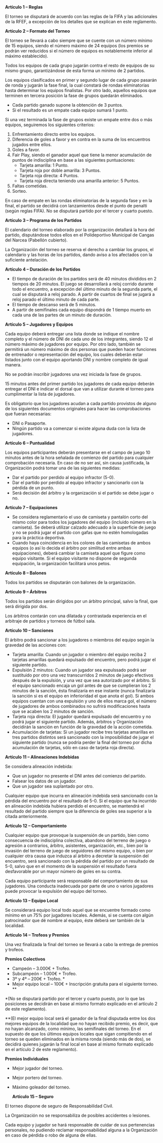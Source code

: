 ﻿**Artículo 1 – Reglas**

El torneo se disputará de acuerdo con las reglas de la FIFA y las adicionales de la RFEF, a excepción de los detalles que se explican en este reglamento.

**Artículo 2 – Formato del Torneo**

El torneo se llevará a cabo siempre que se cuente con un número mínimo de 15 equipos, siendo el número máximo de 24 equipos (los premios se podrán ver reducidos si el número de equipos es notablemente inferior al máximo establecido).

Todos los equipos de cada grupo jugarán contra el resto de equipos de su mismo grupo, garantizándose de esta forma un mínimo de 2 partidos.

Los equipos clasificados en primer y segundo lugar de cada grupo pasarán de ronda y jugarán la fase final, la cual constará de rondas eliminatorias hasta determinar los equipos finalistas. Por otro lado, aquellos equipos que terminen en tercera posición la fase de grupos quedarán eliminados.

- Cada partido ganado supone la obtención de 3 puntos.
- Si el resultado es un empate cada equipo sumará 1 punto.

Si una vez terminada la fase de grupos existe un empate entre dos o más equipos, seguiremos los siguientes criterios:

1. Enfrentamiento directo entre los equipos.
2. Diferencia de goles a favor y en contra en la suma de los encuentros jugados entre ellos.
3. Goles a favor.
4. Fair Play, siendo el ganador aquel que tiene la menor acumulación de puntos de indisciplina en base a las siguientes puntuaciones:
   - Tarjeta amarilla: 1 Punto.
   - Tarjeta roja por doble amarilla: 3 Puntos.
   - Tarjeta roja directa: 4 Puntos.
   - Tarjeta roja directa teniendo una amarilla anterior: 5 Puntos.
5. Faltas cometidas.
6. Sorteo.

En caso de empate en las rondas eliminatorias de la segunda fase y en la final, el partido se decidirá con lanzamientos desde el punto de penalti (según reglas FIFA). No se disputará partido por el tercer y cuarto puesto.

**Artículo 3 – Programa de los Partidos**

El calendario del torneo elaborado por la organización detallará la hora del partido, disputándose todos ellos en el Polideportivo Municipal de Cangas del Narcea (Pabellón cubierto).

La Organización del torneo se reserva el derecho a cambiar los grupos, el calendario y las horas de los partidos, dando aviso a los afectados con la suficiente antelación.

**Artículo 4 – Duración de los Partidos**

- El tiempo de duración de los partidos será de 40 minutos divididos en 2 tiempos de 20 minutos. El juego se desarrollará a reloj corrido durante todo el encuentro, a excepción del último minuto de la segunda parte, el cual se disputará a reloj parado. A partir de cuartos de final se jugará a reloj parado el último minuto de cada parte.
- El tiempo de descanso será de 5 minutos.
- A partir de semifinales cada equipo dispondrá de 1 tiempo muerto en cada una de las partes de un minuto de duración.

**Artículo 5 – Jugadores y Equipos**

Cada equipo deberá entregar una lista donde se indique el nombre completo y el número de DNI de cada uno de los integrantes, siendo 12 el número máximo de jugadores por equipo. Por otro lado, también se permitirá un número máximo de dos personas que pueden hacer funciones de entrenador o representación del equipo, los cuales deberán estar listados junto con el equipo aportando DNI y nombre completo de igual manera.

No se podrán inscribir jugadores una vez iniciada la fase de grupos.

15 minutos antes del primer partido los jugadores de cada equipo deberán entregar el DNI e indicar el dorsal que van a utilizar durante el torneo para cumplimentar la lista de jugadores.

Es obligatorio que los jugadores acudan a cada partido provistos de alguno de los siguientes documentos originales para hacer las comprobaciones que fueran necesarias:

- DNI o Pasaporte.
- Ningún partido va a comenzar si existe alguna duda con la lista de jugadores.

**Artículo 6 – Puntualidad**

Los equipos participantes deberán presentarse en el campo de juego 10 minutos antes de la hora señalada de comienzo del partido para cualquier comprobación necesaria. En caso de no ser así, sin causa justificada, la Organización podrá tomar una de las siguientes medidas:

- Dar el partido por perdido al equipo infractor (5-0).
- Dar el partido por perdido al equipo infractor y sancionarlo con la pérdida de un punto.
- Será decisión del árbitro y la organización si el partido se debe jugar o no.

**Artículo 7 – Equipaciones**

- Se considera reglamentario el uso de camiseta y pantalón corto del mismo color para todos los jugadores del equipo (incluido número en la camiseta). Se deberá utilizar calzado adecuado a la superficie de juego y no se podrá jugar el partido con gafas que no estén homologadas para la práctica deportiva.
- Cuando haya coincidencia en los colores de las camisetas de ambos equipos (o así lo decida el árbitro por similitud entre ambas equipaciones), deberá cambiar la camiseta aquel que figure como equipo visitante. Si el equipo visitante no dispone de segunda equipación, la organización facilitará unos petos.

**Artículo 8 – Balones**

Todos los partidos se disputarán con balones de la organización.

**Artículo 9 – Árbitros**

Todos los partidos serán dirigidos por un árbitro principal, salvo la final, que será dirigida por dos.

Los árbitros contarán con una dilatada y contrastada experiencia en el arbitraje de partidos y torneos de fútbol sala.

**Artículo 10 – Sanciones**

El árbitro podrá sancionar a los jugadores o miembros del equipo según la gravedad de las acciones con:

- Tarjeta amarilla: Cuando un jugador o miembro del equipo reciba 2 tarjetas amarillas quedará expulsado del encuentro, pero podrá jugar el siguiente partido.
- Expulsión 2 minutos: Cuando un jugador sea expulssado podrá ser sustituido por otro una vez transcurridos 2 minutos de juego efectivos después de la expulsión, y una vez que sea autorizado por el árbitro. Si el equipo sancionado encaja un gol antes de que se cumplieran los 2 minutos de la sanción, ésta finalizaría en ese instante (nunca finalizaría la sanción si es el equipo en inferioridad el que anota el gol). Si ambos equipos cuentan con una expulsión y uno de ellos marca gol, el número de jugadores de ambos combinados no sufrirá modificaciones hasta que se acaben los 2 minutos de sanción.
- Tarjeta roja directa: El jugador quedará expulsado del encuentro y no podrá jugar el siguiente partido. Además, árbitros y Organización decidirán la sanción en función de la gravedad de la acción cometida.
- Acumulación de tarjetas: Si un jugador recibe tres tarjetas amarillas en tres partidos distintos será sancionado con la imposibilidad de jugar el siguiente partido (nunca se podría perder la final del torneo por dicha acumulación de tarjetas, sólo en caso de tarjeta roja directa).

**Artículo 11 – Alineaciones Indebidas**

Se considera alineación indebida:

- Que un jugador no presente el DNI antes del comienzo del partido.
- Falsear los datos de un jugador.
- Que un jugador sea suplantado por otro.

Cualquier equipo que incurra en alineación indebida será sancionado con la pérdida del encuentro por el resultado de 5-0. Si el equipo que ha incurrido en alineación indebida hubiera perdido el encuentro, se mantendrá el resultado del partido siempre que la diferencia de goles sea superior a la citada anteriormente.

**Artículo 12 – Comportamiento**

Cualquier equipo que provoque la suspensión de un partido, bien como consecuencia de indisciplina colectiva, abandono del terreno de juego o agresión a contrarios, árbitro, asistentes, organización, etc., bien por la invasión del terreno de juego de seguidores del mismo equipo, o bien por cualquier otra causa que induzca al árbitro a decretar la suspensión del encuentro, será sancionado con la pérdida del partido por un resultado de 5-0, salvo que en el momento de la suspensión el resultado fuera desfavorable por un mayor número de goles en su contra.

Cada equipo participante será responsable del comportamiento de sus jugadores. Una conducta inadecuada por parte de uno o varios jugadores puede provocar la expulsión del equipo del torneo.

**Artículo 13 – Equipo Local**

Se considerará equipo local todo aquel que se encuentre formado como mínimo en un 75% por jugadores locales. Además, si se cuenta con algún patrocinador que dé nombre al equipo, éste deberá ser también de la localidad.

**Artículo 14 – Trofeos y Premios**

Una vez finalizada la final del torneo se llevará a cabo la entrega de premios y trofeos.

**Premios Colectivos**

- Campeón – 3.000€ + Trofeo.
- Subcampeón – 1.000€ + Trofeo.
- 3º y 4º – 200€ + Trofeo. \*
- Mejor equipo local – 100€ + Inscripción gratuita para el siguiente torneo. \*\*

\*(No se disputará partido por el tercer y cuarto puesto, por lo que las posiciones se decidirán en base al mismo formato explicado en el artículo 2 de este reglamento).

\*\*(El mejor equipo local será el ganador de la final disputada entre los dos mejores equipos de la localidad que no hayan recibido premio, es decir, que no hayan alcanzado, como mínimo, las semifinales del torneo. En el supuesto de que los últimos equipos locales que sigan compitiendo en el torneo se queden eliminados en la misma ronda (siendo más de dos), se decidirá quienes jugarán la final local en base al mismo formato explicado en el artículo 2 de este reglamento).

**Premios Individuales**

- Mejor jugador del torneo.
- Mejor portero del torneo.
- Máximo goleador del torneo.

  **Artículo 15 – Seguro**

El torneo dispone de seguro de Responsabilidad Civil.

La Organización no se responsabiliza de posibles accidentes o lesiones.

Cada equipo y jugador se hará responsable de cuidar de sus pertenencias personales, no pudiendo reclamar responsabilidad alguna a la Organización en caso de pérdida o robo de alguna de ellas.
